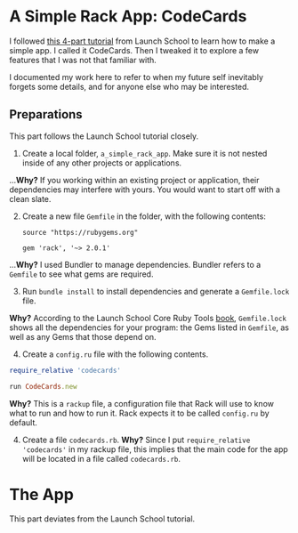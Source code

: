 # A Simple Rack App: CodeCards

I followed [this 4-part tutorial](https://launchschool.com/blog/growing-your-own-web-framework-with-rack-part-1) from Launch School to learn how to make a simple app. I called it CodeCards. Then I tweaked it to explore a few features that I was not that familiar with.

I documented my work here to refer to when my future self inevitably forgets some details, and for anyone else who may be interested.

## Preparations 
This part follows the Launch School tutorial closely.

1. Create a local folder, `a_simple_rack_app`. Make sure it is not nested inside of any other projects or applications.

...**Why?** If you working within an existing project or application, their dependencies may interfere with yours. You would want to start off with a clean slate.

2. Create a new file `Gemfile` in the folder, with the following contents:
   ```
   source "https://rubygems.org"
   
   gem 'rack', '~> 2.0.1'
   ```
...**Why?** I used Bundler to manage dependencies. Bundler refers to a `Gemfile` to see what gems are required. 


3. Run `bundle install` to install dependencies and generate a `Gemfile.lock` file.

**Why?** According to the Launch School Core Ruby Tools [book](https://launchschool.com/books/core_ruby_tools/read/bundler#gemfile), `Gemfile.lock` shows all the dependencies for your program: the Gems listed in `Gemfile`, as well as any Gems that those depend on. 

4. Create a `config.ru` file with the following contents.
```ruby
require_relative 'codecards'

run CodeCards.new
```
**Why?** This is a `rackup` file, a configuration file that Rack will use to know what to run and how to run it. Rack expects it to be called `config.ru` by default.


4. Create a file `codecards.rb`.
**Why?** Since I put `require_relative 'codecards'` in my rackup file, this implies that the main code for the app will be located in a file called `codecards.rb`.

# The App 
This part deviates from the Launch School tutorial.

